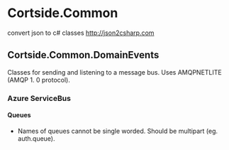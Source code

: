 # Cortside.Common

convert json to c# classes
http://json2csharp.com

## Cortside.Common.DomainEvents
Classes for sending and listening to a message bus. Uses AMQPNETLITE (AMQP 1. 0 protocol).
### Azure ServiceBus
#### Queues
- Names of queues cannot be single worded. Should be multipart (eg. auth.queue).
